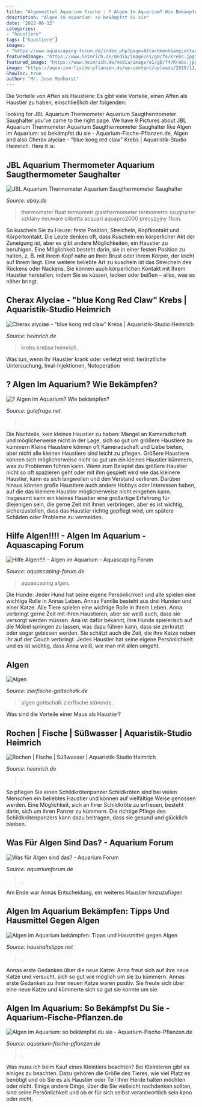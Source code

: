 ```yaml
---
title: "Algenmittel Aquarium Fische : ? Algen Im Aquarium? Wie Bekämpfen?"
description: "Algen im aquarium: so bekämpfst du sie"
date: "2022-06-12"
categories:
- "haustiere"
tags: ["haustiere"]
images:
- "https://www.aquascaping-forum.de/index.php?page=Attachment&amp;attachmentID=10103"
featuredImage: "https://www.heimrich.de/media/image/e1/g0/f4/Krebs.jpg"
featured_image: "https://www.heimrich.de/media/image/e1/g0/f4/Krebs.jpg"
image: "https://aquarium-fische-pflanzen.de/wp-content/uploads/2018/12/flockenfutter-im-aquarium-fuettern.jpg"
ShowToc: true
author: "Mr. Jose Medhurst"
---
```



Die Vorteile von Affen als Haustiere: Es gibt viele Vorteile, einen Affen als Haustier zu haben, einschließlich der folgenden:

	

		
looking for JBL Aquarium Thermometer Aquarium Saugthermometer Saughalter you've came to the right page. We have 9 Pictures about JBL Aquarium Thermometer Aquarium Saugthermometer Saughalter like Algen im Aquarium: so bekämpfst du sie - Aquarium-Fische-Pflanzen.de, Algen and also Cherax alyciae - &quot;blue kong red claw&quot; Krebs | Aquaristik-Studio Heimrich. Here it is:
		
    
## JBL Aquarium Thermometer Aquarium Saugthermometer Saughalter

<img loading=lazy src="https://cdn02.plentymarkets.com/9sy8qb9hlwp9/item/images/21564/middle/JBL-Aquarium-Thermometer-Digital-Digitales-Aquarien-Thermometer-74720-21564_1.jpg" onerror="this.onerror=null;this.src='https://tse2.mm.bing.net/th?id=OIP.TXC8nxf2ca4-PBv05RUM3QHaHa&amp;pid=15.1';" alt="JBL Aquarium Thermometer Aquarium Saugthermometer Saughalter">

_Source: ebay.de_

>thermometer float termometr glasthermometer termometro saughalter szklany neuware olibetta acquari aquapro2000 precyzyjny 11cm. 

	

So kuscheln Sie zu Hause: feste Position, Streicheln, Kopfkontakt und Körperkontakt.
Die Leute denken oft, dass Kuscheln ein körperlicher Akt der Zuneigung ist, aber es gibt andere Möglichkeiten, ein Haustier zu beruhigen. Eine Möglichkeit besteht darin, sie in einer festen Position zu halten, z. B. mit ihrem Kopf nahe an Ihrer Brust oder ihrem Körper, der leicht auf Ihrem liegt. Eine weitere beliebte Art zu kuscheln ist das Streicheln des Rückens oder Nackens. Sie können auch körperlichen Kontakt mit Ihrem Haustier herstellen, indem Sie es küssen, lecken oder beißen – alles, was es näher bringt.

    
## Cherax Alyciae - &quot;blue Kong Red Claw&quot; Krebs | Aquaristik-Studio Heimrich

<img loading=lazy src="https://www.heimrich.de/media/image/e1/g0/f4/Krebs.jpg" onerror="this.onerror=null;this.src='https://tse4.mm.bing.net/th?id=OIP.C5X9_amRdt4iivaJQu2exAHaEv&amp;pid=15.1';" alt="Cherax alyciae - &quot;blue kong red claw&quot; Krebs | Aquaristik-Studio Heimrich">

_Source: heimrich.de_

>krebs krebse heimrich. 

	

Was tun, wenn Ihr Haustier krank oder verletzt wird: tierärztliche Untersuchung, Imal-Injektionen, Notoperation

    
## ? Algen Im Aquarium? Wie Bekämpfen?

<img loading=lazy src="https://images.gutefrage.net/media/fragen/bilder/-algen-im-aquarium--wie-bekaempfen-/0_big.jpg?v=1415122039000" onerror="this.onerror=null;this.src='https://tse2.mm.bing.net/th?id=OIP.OfGXHwbihwzNtw4emdRpQAHaFj&amp;pid=15.1';" alt="? Algen im Aquarium? Wie bekämpfen?">

_Source: gutefrage.net_

>. 

	

Die Nachteile, kein kleines Haustier zu haben: Mangel an Kameradschaft und möglicherweise nicht in der Lage, sich so gut um größere Haustiere zu kümmern
Kleine Haustiere können oft Kameradschaft und Liebe bieten, aber nicht alle kleinen Haustiere sind leicht zu pflegen. Größere Haustiere können sich möglicherweise nicht so gut um ein kleines Haustier kümmern, was zu Problemen führen kann. Wenn zum Beispiel das größere Haustier nicht so oft spazieren geht oder mit ihm gespielt wird wie das kleinere Haustier, kann es sich langweilen und den Verstand verlieren. Darüber hinaus können große Haustiere auch andere Hobbys oder Interessen haben, auf die das kleinere Haustier möglicherweise nicht eingehen kann. Insgesamt kann ein kleines Haustier eine großartige Erfahrung für diejenigen sein, die gerne Zeit mit ihnen verbringen, aber es ist wichtig, sicherzustellen, dass das Haustier richtig gepflegt wird, um spätere Schäden oder Probleme zu vermeiden.

    
## Hilfe Algen!!!! - Algen Im Aquarium - Aquascaping Forum

<img loading=lazy src="https://www.aquascaping-forum.de/index.php?page=Attachment&amp;attachmentID=10103" onerror="this.onerror=null;this.src='https://tse2.mm.bing.net/th?id=OIP.lYGRrLWvBGgm4BACe3FDIQHaEK&amp;pid=15.1';" alt="Hilfe Algen!!!! - Algen im Aquarium - Aquascaping Forum">

_Source: aquascaping-forum.de_

>aquascaping algen. 

	

Die Hunde: Jeder Hund hat seine eigene Persönlichkeit und alle spielen eine wichtige Rolle in Annas Leben.
Annas Familie besteht aus drei Hunden und einer Katze. Alle Tiere spielen eine wichtige Rolle in ihrem Leben. Anna verbringt gerne Zeit mit ihren Haustieren, aber sie weiß auch, dass sie versorgt werden müssen. Ana ist dafür bekannt, ihre Hunde spielerisch auf die Möbel springen zu lassen, was dazu führen kann, dass sie zerkratzt oder sogar gebissen werden. Sie schätzt auch die Zeit, die ihre Katze neben ihr auf der Couch verbringt. Jedes Haustier hat seine eigene Persönlichkeit und es ist wichtig, dass Anna weiß, wie man mit allen umgeht.

    
## Algen

<img loading=lazy src="http://www.zierfische-gottschalk.de/sortiment/suesswasser/Algen/aqua.JPG" onerror="this.onerror=null;this.src='https://tse4.mm.bing.net/th?id=OIP.PjAyAz3xnEDMZ7ZU2Vu_2QHaFj&amp;pid=15.1';" alt="Algen">

_Source: zierfische-gottschalk.de_

>algen gottschalk zierfische störende. 

	

Was sind die Vorteile einer Maus als Haustier?

    
## Rochen | Fische | Süßwasser | Aquaristik-Studio Heimrich

<img loading=lazy src="https://www.heimrich.de/media/image/c8/78/3f/Potamotrygon_leo_508cf773bd0d3.jpg" onerror="this.onerror=null;this.src='https://tse4.mm.bing.net/th?id=OIP.oLmBEokFgwhtJsouiEhHoAHaFj&amp;pid=15.1';" alt="Rochen | Fische | Süßwasser | Aquaristik-Studio Heimrich">

_Source: heimrich.de_

>. 

	

So pflegen Sie einen Schildkrötenpanzer
Schildkröten sind bei vielen Menschen ein beliebtes Haustier und können auf vielfältige Weise genossen werden. Eine Möglichkeit, sich an Ihrer Schildkröte zu erfreuen, besteht darin, sich um ihren Panzer zu kümmern. Die richtige Pflege des Schildkrötenpanzers kann dazu beitragen, dass sie gesund und glücklich bleiben.

    
## Was Für Algen Sind Das? - Aquarium Forum

<img loading=lazy src="https://www.aquariumforum.de/gallery/files/3/5/6/4/3/2008-04-06_004-med.jpg" onerror="this.onerror=null;this.src='https://tse3.mm.bing.net/th?id=OIP.QrWAl4SAssssm8S7X8-tewHaFj&amp;pid=15.1';" alt="Was für Algen sind das? - Aquarium Forum">

_Source: aquariumforum.de_

>. 

	

Am Ende war Annas Entscheidung, ein weiteres Haustier hinzuzufügen

    
## Algen Im Aquarium Bekämpfen: Tipps Und Hausmittel Gegen Algen

<img loading=lazy src="https://www.haushaltstipps.net/wp-content/uploads/aquarium-algenarten.jpeg" onerror="this.onerror=null;this.src='https://tse1.mm.bing.net/th?id=OIP.j9U5yAp_j0FobZYWac36vgAAAA&amp;pid=15.1';" alt="Algen im Aquarium bekämpfen: Tipps und Hausmittel gegen Algen">

_Source: haushaltstipps.net_

>. 

	

Annas erste Gedanken über die neue Katze: Anna freut sich auf ihre neue Katze und versucht, sich so gut wie möglich um sie zu kümmern.
Annas erste Gedanken zu ihrer neuen Katze waren positiv. Sie freute sich über eine neue Katze und kümmerte sich so gut sie konnte um sie.

    
## Algen Im Aquarium: So Bekämpfst Du Sie - Aquarium-Fische-Pflanzen.de

<img loading=lazy src="https://aquarium-fische-pflanzen.de/wp-content/uploads/2018/12/flockenfutter-im-aquarium-fuettern.jpg" onerror="this.onerror=null;this.src='https://tse4.mm.bing.net/th?id=OIP.sNpK5q8GLxJlA8PFMiFEzQHaEj&amp;pid=15.1';" alt="Algen im Aquarium: so bekämpfst du sie - Aquarium-Fische-Pflanzen.de">

_Source: aquarium-fische-pflanzen.de_

>. 

	

Was muss ich beim Kauf eines Kleintiers beachten?
Bei Kleintieren gibt es einiges zu beachten. Dazu gehören die Größe des Tieres, wie viel Platz es benötigt und ob Sie es als Haustier oder Teil Ihrer Herde halten möchten oder nicht. Einige andere Dinge, über die Sie vielleicht nachdenken sollten, sind seine Persönlichkeit und ob er für sich selbst verantwortlich sein kann oder nicht.

